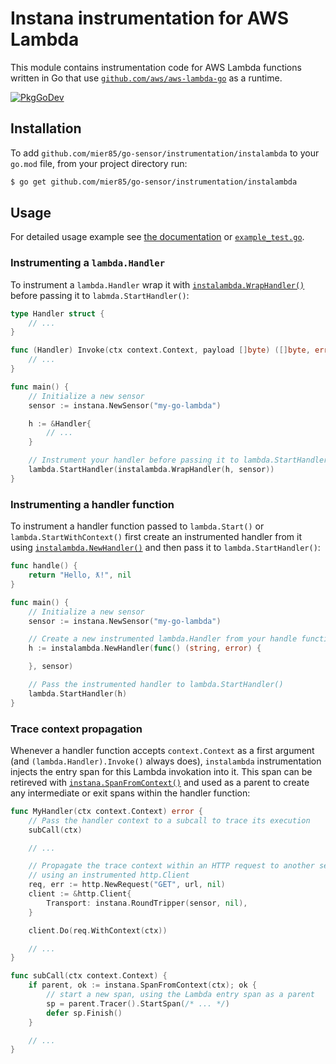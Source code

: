 Instana instrumentation for AWS Lambda
======================================

This module contains instrumentation code for AWS Lambda functions written in Go that use
[`github.com/aws/aws-lambda-go`](https://github.com/aws/aws-lambda-go) as a runtime.

[![PkgGoDev](https://pkg.go.dev/badge/github.com/mier85/go-sensor/instrumentation/instalambda)](https://pkg.go.dev/github.com/mier85/go-sensor/instrumentation/instalambda)

Installation
------------

To add `github.com/mier85/go-sensor/instrumentation/instalambda` to your `go.mod` file, from your project directory
run:

```bash
$ go get github.com/mier85/go-sensor/instrumentation/instalambda
```

Usage
-----

For detailed usage example see [the documentation][godoc] or [`example_test.go`](./example_test.go).

### Instrumenting a `lambda.Handler`

To instrument a `lambda.Handler` wrap it with [`instalambda.WrapHandler()`][instalambda.WrapHandler] before passing it
to `labmda.StartHandler()`:

```go
type Handler struct {
	// ...
}

func (Handler) Invoke(ctx context.Context, payload []byte) ([]byte, error) {
	// ...
}

func main() {
	// Initialize a new sensor
	sensor := instana.NewSensor("my-go-lambda")

	h := &Handler{
		// ...
	}

	// Instrument your handler before passing it to lambda.StartHandler()
	lambda.StartHandler(instalambda.WrapHandler(h, sensor))
}
```

### Instrumenting a handler function

To instrument a handler function passed to `lambda.Start()` or `lambda.StartWithContext()` first create an instrumented
handler from it using [`instalambda.NewHandler()`][instalambda.NewHandler] and then pass it to `lambda.StartHandler()`:

```go
func handle() {
	return "Hello, ƛ!", nil
}

func main() {
	// Initialize a new sensor
	sensor := instana.NewSensor("my-go-lambda")

	// Create a new instrumented lambda.Handler from your handle function
	h := instalambda.NewHandler(func() (string, error) {

	}, sensor)

	// Pass the instrumented handler to lambda.StartHandler()
	lambda.StartHandler(h)
}
```

### Trace context propagation

Whenever a handler function accepts `context.Context` as a first argument (and `(lambda.Handler).Invoke()` always does), `instalambda`
instrumentation injects the entry span for this Lambda invokation into it. This span can be retireved with
[`instana.SpanFromContext()`][instana.SpanFromContext] and used as a parent to create any intermediate or exit spans within the handler function:

```go
func MyHandler(ctx context.Context) error {
	// Pass the handler context to a subcall to trace its execution
	subCall(ctx)

	// ...

	// Propagate the trace context within an HTTP request to another service monitored with Instana
	// using an instrumented http.Client
	req, err := http.NewRequest("GET", url, nil)
    client := &http.Client{
	    Transport: instana.RoundTripper(sensor, nil),
	}

	client.Do(req.WithContext(ctx))

	// ...
}

func subCall(ctx context.Context) {
	if parent, ok := instana.SpanFromContext(ctx); ok {
		// start a new span, using the Lambda entry span as a parent
		sp = parent.Tracer().StartSpan(/* ... */)
		defer sp.Finish()
	}

	// ...
}
```

[godoc]: https://pkg.go.dev/github.com/mier85/go-sensor/instrumentation/instalambda
[instalambda.NewHandler]: https://pkg.go.dev/github.com/mier85/go-sensor/instrumentation/instalambda#NewHandler
[instalambda.WrapHandler]: https://pkg.go.dev/github.com/mier85/go-sensor/instrumentation/instalambda#WrapHandler
[instana.SpanFromContext]: https://pkg.go.dev/github.com/mier85/go-sensor#SpanFromContext
